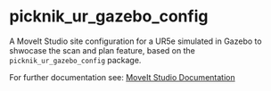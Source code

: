 # picknik_ur_gazebo_config

A MoveIt Studio site configuration for a UR5e simulated in Gazebo to shwocase the scan and plan feature, based on the `picknik_ur_gazebo_config` package.

For further documentation see: [MoveIt Studio Documentation](https://docs.picknik.ai/)
